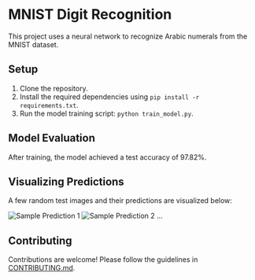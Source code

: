 # MNIST Digit Recognition
This project uses a neural network to recognize Arabic numerals from the MNIST dataset.

## Setup
1. Clone the repository.
2. Install the required dependencies using `pip install -r requirements.txt`.
3. Run the model training script: `python train_model.py`.

## Model Evaluation
After training, the model achieved a test accuracy of 97.82%.

## Visualizing Predictions
A few random test images and their predictions are visualized below:

![Sample Prediction 1](images/sample_prediction_1.png)
![Sample Prediction 2](images/sample_prediction_2.png)
...

## Contributing

Contributions are welcome! Please follow the guidelines in [CONTRIBUTING.md](CONTRIBUTING.md).


